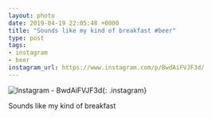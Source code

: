 ```yaml
---
layout: photo
date: 2019-04-19 22:05:48 +0000
title: "Sounds like my kind of breakfast #beer"
type: post
tags:
- instagram
- beer
instagram_url: https://www.instagram.com/p/BwdAiFVJF3d/
---
```


![Instagram - BwdAiFVJF3d](https://colinseymour.co.uk/img/BwdAiFVJF3d.jpg){: .instagram}

Sounds like my kind of breakfast 
